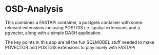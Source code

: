 # OSD-Analysis

This combines a FASTAPI container, a postgres container with some relevant extensions inclusing POSTGIS i.e. spatial extensions
and a pgvector, along with a simple DASH application.


The key points in this app are all the fun SQLMODEL stuff needed to make PGVECTOR and POSTGIS extensions to play nicely with FASTAPI



